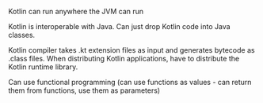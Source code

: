 Kotlin can run anywhere the JVM can run

Kotlin is interoperable with Java. Can just drop Kotlin code into Java classes.

Kotlin compiler takes .kt extension files as input and generates bytecode as .class files. When distributing Kotlin applications, have to distribute the Kotlin runtime library.

Can use functional programming (can use functions as values - can return them from functions, use them as parameters)


